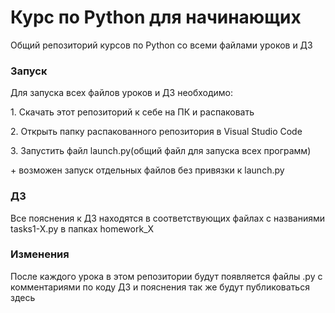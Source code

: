<h1>Курс по Python для начинающих</h1>
Общий репозиторий курсов по Python со всеми файлами уроков и ДЗ

<h3>Запуск</h3>
<p>Для запуска всех файлов уроков и ДЗ необходимо:</p>
<p>1. Скачать этот репозиторий к себе на ПК и распаковать</p>
<p>2. Открыть папку распакованного репозитория в Visual Studio Code</p>
<p>3. Запустить файл launch.py(общий файл для запуска всех программ)</p>
<p>+ возможен запуск отдельных файлов без привязки к launch.py</p>

<h3>ДЗ</h3>
Все пояснения к ДЗ находятся в соответствующих файлах с названиями tasks1-X.py в папках homework_X

<h3>Изменения</h3>
После каждого урока в этом репозитории будут появляется файлы .py с комментариями по коду
ДЗ и пояснения так же будут публиковаться здесь
